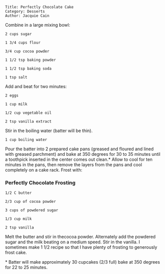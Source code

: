 ~~~ recipe-info
Title: Perfectly Chocolate Cake
Category: Desserts
Author: Jacquie Cain
~~~

Combine in a large mixing bowl:

~~~ recipe-ingredients
2 cups sugar

1 3/4 cups flour

3/4 cup cocoa powder

1 1/2 tsp baking powder

1 1/2 tsp baking soda

1 tsp salt
~~~

Add and beat for two minutes:

~~~ recipe-ingredients
2 eggs

1 cup milk

1/2 cup vegetable oil

2 tsp vanilla extract
~~~

Stir in the boiling water (batter will be thin).

~~~ recipe-ingredients
1 cup boiling water
~~~

Pour the batter into 2 prepared cake pans (greased and floured and lined with greased parchment) and
bake at 350 degrees for 30 to 35 minutes until a toothpick inserted in the center comes out clean.\*
Allow to cool for ten minutes in the pans, then remove the layers from the pans and cool completely
on a cake rack. Frost with:


### Perfectly Chocolate Frosting

~~~ recipe-ingredients
1/2 C butter

2/3 cup of cocoa powder

3 cups of powdered sugar

1/3 cup milk

2 tsp vanilla
~~~

Melt the butter and stir in thecocoa powder. Alternately add the powdered sugar and the milk beating
on a medium speed. Stir in the vanilla. I sometimes make 1 1/2 recipe so that I have plenty of
frosting to generously frost cake.

\* Batter will make approximately 30 cupcakes (2/3 full) bake at 350 degrees for 22 to 25 minutes.
